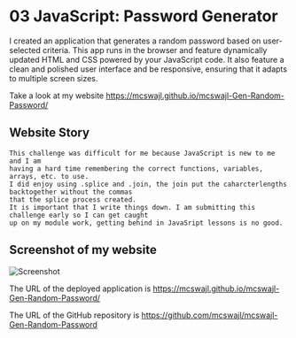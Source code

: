 # 03 JavaScript: Password Generator

I created an application that generates a random password based on user-selected criteria. This app runs in the browser and feature dynamically updated HTML and CSS powered by your JavaScript code. It also feature a clean and polished user interface and be responsive, ensuring that it adapts to multiple screen sizes.

Take a look at my website https://mcswajl.github.io/mcswajl-Gen-Random-Password/

## Website Story

```
This challenge was difficult for me because JavaScript is new to me and I am 
having a hard time remembering the correct functions, variables, arrays, etc. to use.
I did enjoy using .splice and .join, the join put the caharcterlengths backtogether without the commas
that the splice process created.
It is important that I write things down. I am submitting this challenge early so I can get caught
up on my module work, getting behind in JavaSript lessons is no good.

```

## Screenshot of my website 
![Screenshot](./WebpageScreenshot.png)

The URL of the deployed application is https://mcswajl.github.io/mcswajl-Gen-Random-Password/

The URL of the GitHub repository is https://github.com/mcswajl/mcswajl-Gen-Random-Password

